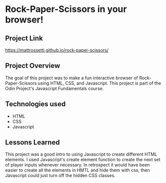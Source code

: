 # Rock-Paper-Scissors in your browser!

## Project Link
https://mattrossetti.github.io/rock-paper-scissors/

## Project Overview
The goal of this project was to make a fun interactive browser of Rock-Paper-Scissors using HTML, CSS, and Javascript. This project is part of the Odin Project's Javascript Fundamentals course.

## Technologies used
- HTML
- CSS
- Javascript

## Lessons Learned
This project was a good intro to using Javascript to create different HTML elements. I used Javascript's create element function to create the next set of player inputs whenever necessary. In retrospect it would have been easier to create all the elements in HMTL and hide them with css, then Javascript could just turn off the hidden CSS classes.
